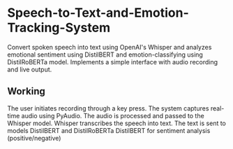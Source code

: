 # Speech-to-Text-and-Emotion-Tracking-System
Convert spoken speech into text using OpenAI's Whisper and analyzes emotional sentiment using DistilBERT and emotion-classifying using DistilRoBERTa model. Implements a simple interface with audio recording and live output.
## Working
The user initiates recording through a key press.
The system captures real-time audio using PyAudio.
The audio is processed and passed to the Whisper model.
Whisper transcribes the speech into text.
The text is sent to models DistilBERT and DistilRoBERTa
DistilBERT for sentiment analysis (positive/negative)


